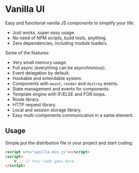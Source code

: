 # Vanilla UI

Easy and functional vanilla JS components to simplify your life:

- Just works, super easy usage.
- No need of NPM scripts, build tools, anything.
- Zero dependencies, including module loaders.

Some of the features:

- Very small memory usage.
- Full async (everything can be asynchronous).
- Event delegation by default.
- Hookable and extendable system.
- Components with `mount`, `render` and `destroy` events.
- State management and events for components.
- Template engine with IF/ELSE and FOR loops.
- Route library.
- HTTP request library.
- Local and session storage library.
- Easy multi-components communication in a same element.

## Usage

Simple put the distribution file in your project and start coding:

```html
<script src="vanilla.min.js"></script>
<script>
    V... // Your code goes here
</script>
```
